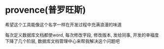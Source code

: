 # provence(普罗旺斯)
希望这个工具能像这个名字一样在开发过程中充满浪漫的味道

每次定义数据库文档都使word, 每次修改字段, 修改版本, 发给同事, 开发的幸福度下降了几个阶层,  数据库文档管理中心来帮我解决这个问题吧
